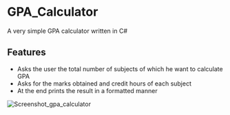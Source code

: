 # GPA_Calculator
A very simple GPA calculator written in C#

## Features
* Asks the user the total number of subjects of which he want to calculate GPA
* Asks for the marks obtained and credit hours of each subject
* At the end prints the result in a formatted manner

![Screenshot_gpa_calculator](https://user-images.githubusercontent.com/63522215/96385039-a6791e00-11aa-11eb-8ac9-7082761172f3.png)

